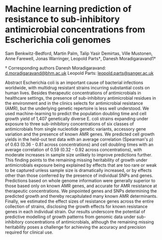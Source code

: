# Machine learning prediction of resistance to sub-inhibitory antimicrobial concentrations from Escherichia coli genomes

Sam Benkwitz-Bedford,
Martin Palm,
Talip Yasir Demirtas,
Ville Mustonen,
Anne Farewell,
Jonas Warringer,
Leopold Parts†,
Danesh Moradigaravand1†


†  Corresponding authors 
Danesh Moradigaravand: d.moradigaravand@bhm.ac.uk
Leopold Parts: leopold.parts@sanger.ac.uk 

 
Abstract 
Escherichia coli is an important cause of bacterial infections worldwide, with multidrug resistant strains incurring substantial costs on human lives. Besides therapeutic concentrations of antimicrobials in healthcare settings, the presence of sub-inhibitory antimicrobial residues in the environment and in the clinics selects for antimicrobial resistance (AMR), but the underlying genetic repertoire is less well understood. We used machine-learning to predict the population doubling time and cell growth yield of 1,407 genetically diverse E. coli strains expanding under exposure to three sub-inhibitory concentrations of six classes of antimicrobials from single nucleotide genetic variants, accessory gene variation and the presence of known AMR genes. We predicted cell growth yields in the held-out test data with an average correlation (Spearman's ρ) of 0.63 (0.36 - 0.81 across concentrations) and cell doubling times with an average correlation of 0.59 (0.32 - 0.92 across concentrations), with moderate increases in sample size unlikely to improve predictions further. This finding points to the remaining missing heritability of growth under antimicrobials exposure being explained by effects that are too rare or weak to be captured unless sample size is dramatically increased, or by effects other than those conferred by the presence of individual SNPs and genes. Predictions based on whole genome information were generally superior to those based only on known AMR genes, and accurate for AMR resistance at therapeutic concentrations. We pinpointed genes and SNPs determining the predicted growth and thereby recapitulated many known AMR determinants. Finally, we estimated the effect sizes of resistance genes across the entire collection of strains, disclosing the growth effects for known resistance genes in each individual strain. Our results underscore the potential of predictive modelling of growth patterns from genomic data under sub-inhibitory concentrations of antimicrobials, although the remaining missing heritability poses a challenge for achieving the accuracy and precision required for clinical use. 
